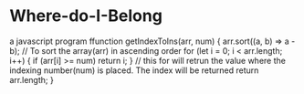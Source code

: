 # Where-do-I-Belong
a javascript program
ffunction getIndexToIns(arr, num) {
  arr.sort((a, b) => a - b);
// To sort the array(arr) in ascending order
  for (let i = 0; i < arr.length; i++) {
    if (arr[i] >= num)
      return i;
  }
// this for will retrun the value where the indexing number(num) is placed. The index will be returned
  return arr.length;
}
